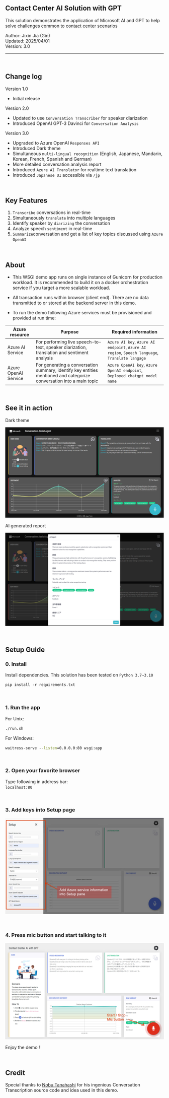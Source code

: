 ## Contact Center AI Solution with GPT

This solution demonstrates the application of Microsoft AI and GPT to help solve challenges common to contact center scenarios

Author:     Jixin Jia (Gin)     
Updated:    2025/04/01   
Version:    3.0

<hr>
<br>

## Change log

Version 1.0 
- Initial release    

Version 2.0 
- Updated to use `Conversation Transcriber` for speaker diarization
- Introduced OpenAI GPT-3 Davinci for `Conversation Analysis`

Version 3.0 
- Upgraded to Azure OpenAI `Responses API`
- Introduced Dark theme
- Simultaneous `multi-lingual recognition` (English, Japanese, Mandarin, Korean, French, Spanish and German)
- More detailed conversation analysis report
- Introduced `Azure AI Translator` for realtime text translation
- Introduced `Japanese UI` accessible via `/jp`

<br>

## Key Features  

1. `Transcribe` conversations in real-time
2. Simultaneously `translate` into multiple languages
3. Identify speaker by `diarizing` the conversation
4. Analyze speech `sentiment` in real-time
5. `Summarize`conversation and get a list of key topics discussed using `Azure OpenAI`

<br>

## About    

* This WSGI demo app runs on single instance of Gunicorn for production workload. It is recommended to build it on a docker orchestration service if you target a more scalable workload.

* All transaction runs within browser (client end). There are no data transmitted to or stored at the backend server in this demo.

* To run the demo following Azure services must be provisioned and provided at run time:

|Azure resource| Purpose| Required information|
|----|----|----|
|Azure AI Service | For performing live speech-to-text, speaker diarization,  translation and sentiment analysis | `Azure AI key`, `Azure AI endpoint`, `Azure AI region`, `Speech language`, `Translate langage`|
|Azure OpenAI Service| For generating a conversation summary, identify key entities mentioned and categorize conversation into a main topic | `Azure OpenAI key`, `Azure OpenAI endpoint`, `Deployed chatgpt model name`|

<br>

## See it in action

Dark theme

![Animated Demo](doc/dark1.png)

AI generated report

![Animated Demo](doc/dark2.png)


<br>

## Setup Guide

### 0. Install

Install dependencies. This solution has been tested on `Python 3.7~3.10`

```python
pip install -r requirements.txt
```

<br>

### 1. Run the app

For Unix:

```bash
./run.sh
```

For Windows:

```cmd
waitress-serve --listen=0.0.0.0:80 wsgi:app
```

<br>

### 2. Open your favorite browser

Type following in address bar:    
`localhost:80`

<br>

### 3. Add keys into Setup page

![Setup screenshot](doc/setup.jpg)

<br>

### 4. Press mic button and start talking to it

![Setup screenshot](doc/start_stop.jpg)


Enjoy the demo !

<br>

## Credit

Special thanks to [Nobu Tanahashi](https://github.com/notanaha) for his ingenious Conversation Transcription source code and idea used in this demo.
